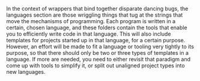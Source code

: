 In the context of wrappers that bind together disparate dancing bugs, the languages section are those wriggling things that tug at the strings that move the mechanisms of programming. Each program is written in a certain, chosen language, and these folders contain the tools that enable you to efficiently write code in that language. This will also include templates for projects started up in that language, for a certain purpose. However, an effort will be made to fit a language or tooling very tightly to its purpose, so that there should only be two or three types of templates in a language. If more are needed, you need to either revisit that paradigm and come up with tools to simplify it, or split out unaligned project types into new languages.
